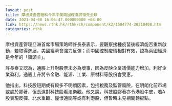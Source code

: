 ```yaml
---
layout: post
title: 摩根資產管理料今年中美兩國經濟將領先全球
date: 2021-04-08 16:06:47.000000000 +08:00
link: https://news.rthk.hk/rthk/ch/component/k2/1584774-20210408.htm
categories: rthk
---
```


摩根資產管理亞洲首席市場策略師許長泰表示，要觀察接種疫苗後經濟能否重新啟動，若取得進展，美國經濟會強力反彈；而中國控制疫情相對有效，認為兩國經濟是今年的「領頭羊」。

許長泰又認為，通脹上升對股票未必為壞事，因為反映企業議價能力增加，利好企業盈利。通脹上升將令金融、能源、工業、原材料等股份會受惠。

他指出，科技股短期或有較多不明朗因素，包括稅務及監管風險，在明朗化前市場或處於膠著，但長遠對科技股看法樂觀。他又說，科技股膠著亦令港股牛皮，若A股表現反彈、北水重臨、憧憬通關等或有利港股，但暫時未見相關轉捩點。
